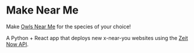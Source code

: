 # Make Near Me

Make [Owls Near Me](https://www.owlsnearyou.com/) for the species of your choice!

A Python + React app that deploys new x-near-you websites using the [Zeit Now API](https://zeit.co/api#introduction).
